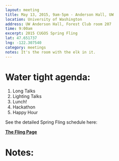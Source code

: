 ```yaml
---
layout: meeting
title: May 13, 2015, 9am-5pm - Anderson Hall, UW
location: University of Washington
address: UW Anderson Hall, Forest Club room 207
time: 9:00am
excerpt: 2015 CUGOS Spring Fling
lat: 47.651737
lng: -122.307540
category: meetings
notes: It's the room with the elk in it.
---
```


Water tight agenda:
=============

1. Long Talks
2. Lighting Talks
3. Lunch!
3. Hackathon
5. Happy Hour

See the detailed Spring Fling schedule here:

**[The Fling Page](http://cugos.org/2015-spring-fling/)**


Notes:
======

